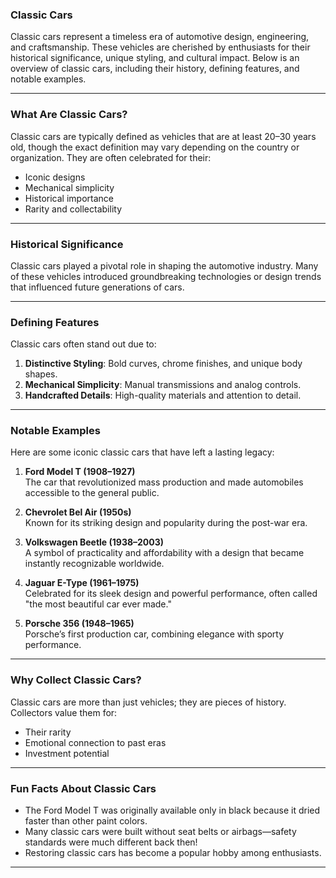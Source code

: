 ### **Classic Cars**

Classic cars represent a timeless era of automotive design, engineering, and craftsmanship. These vehicles are cherished by enthusiasts for their historical significance, unique styling, and cultural impact. Below is an overview of classic cars, including their history, defining features, and notable examples.

---

### **What Are Classic Cars?**
Classic cars are typically defined as vehicles that are at least 20–30 years old, though the exact definition may vary depending on the country or organization. They are often celebrated for their:
- Iconic designs
- Mechanical simplicity
- Historical importance
- Rarity and collectability

---

### **Historical Significance**
Classic cars played a pivotal role in shaping the automotive industry. Many of these vehicles introduced groundbreaking technologies or design trends that influenced future generations of cars.

---

### **Defining Features**
Classic cars often stand out due to:
1. **Distinctive Styling**: Bold curves, chrome finishes, and unique body shapes.
2. **Mechanical Simplicity**: Manual transmissions and analog controls.
3. **Handcrafted Details**: High-quality materials and attention to detail.

---

### **Notable Examples**
Here are some iconic classic cars that have left a lasting legacy:
1. **Ford Model T (1908–1927)**  
   The car that revolutionized mass production and made automobiles accessible to the general public.

2. **Chevrolet Bel Air (1950s)**  
   Known for its striking design and popularity during the post-war era.

3. **Volkswagen Beetle (1938–2003)**  
   A symbol of practicality and affordability with a design that became instantly recognizable worldwide.

4. **Jaguar E-Type (1961–1975)**  
   Celebrated for its sleek design and powerful performance, often called "the most beautiful car ever made."

5. **Porsche 356 (1948–1965)**  
   Porsche’s first production car, combining elegance with sporty performance.

---

### **Why Collect Classic Cars?**
Classic cars are more than just vehicles; they are pieces of history. Collectors value them for:
- Their rarity
- Emotional connection to past eras
- Investment potential

---

### **Fun Facts About Classic Cars**
- The Ford Model T was originally available only in black because it dried faster than other paint colors.
- Many classic cars were built without seat belts or airbags—safety standards were much different back then!
- Restoring classic cars has become a popular hobby among enthusiasts.

---

